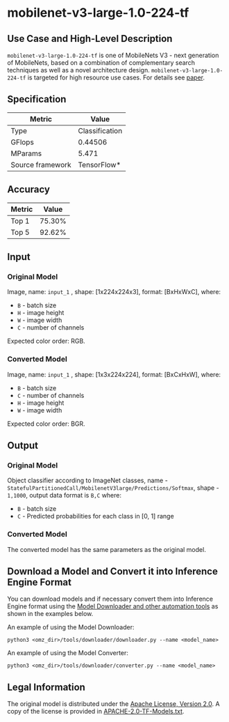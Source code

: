 # mobilenet-v3-large-1.0-224-tf

## Use Case and High-Level Description

`mobilenet-v3-large-1.0-224-tf` is one of MobileNets V3 - next generation of MobileNets,
based on a combination of complementary search techniques as well as a novel architecture design.
`mobilenet-v3-large-1.0-224-tf` is targeted for high resource use cases.
For details see [paper](https://arxiv.org/abs/1905.02244).

## Specification

| Metric                          | Value                                     |
|---------------------------------|-------------------------------------------|
| Type                            | Classification                            |
| GFlops                          | 0.44506                                   |
| MParams                         | 5.471                                     |
| Source framework                | TensorFlow\*                              |

## Accuracy

| Metric | Value  |
| ------ | ------ |
| Top 1  | 75.30% |
| Top 5  | 92.62% |

## Input

### Original Model

Image, name: `input_1` , shape: [1x224x224x3], format: [BxHxWxC], where:

- `B` - batch size
- `H` - image height
- `W` - image width
- `C` - number of channels

Expected color order: RGB.

### Converted Model

Image, name: `input_1` , shape: [1x3x224x224], format: [BxCxHxW], where:

- `B` - batch size
- `C` - number of channels
- `H` - image height
- `W` - image width

Expected color order: BGR.

## Output

### Original Model

Object classifier according to ImageNet classes, name - `StatefulPartitionedCall/MobilenetV3large/Predictions/Softmax`,  shape - `1,1000`, output data format is `B,C` where:

- `B` - batch size
- `C` - Predicted probabilities for each class in  [0, 1] range

### Converted Model

The converted model has the same parameters as the original model.

## Download a Model and Convert it into Inference Engine Format

You can download models and if necessary convert them into Inference Engine format using the [Model Downloader and other automation tools](../../../tools/downloader/README.md) as shown in the examples below.

An example of using the Model Downloader:
```
python3 <omz_dir>/tools/downloader/downloader.py --name <model_name>
```

An example of using the Model Converter:
```
python3 <omz_dir>/tools/downloader/converter.py --name <model_name>
```

## Legal Information

The original model is distributed under the
[Apache License, Version 2.0](https://raw.githubusercontent.com/tensorflow/models/master/LICENSE).
A copy of the license is provided in [APACHE-2.0-TF-Models.txt](../licenses/APACHE-2.0-TF-Models.txt).

